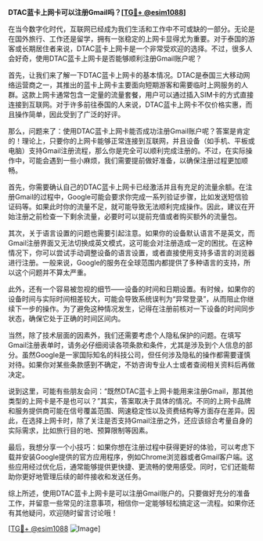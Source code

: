 **DTAC蓝卡上网卡可以注册Gmail吗？[[TG💪+ @esim1088](https://t.me/s/esim1088)]**

在当今数字化时代，互联网已经成为我们生活和工作中不可或缺的一部分。无论是在国外旅行、工作还是留学，拥有一张稳定的上网卡显得尤为重要。对于泰国的游客或长期居住者来说，DTAC蓝卡上网卡是一个非常受欢迎的选择。不过，很多人会好奇，使用DTAC蓝卡上网卡是否能够顺利注册Gmail账户呢？

首先，让我们来了解一下DTAC蓝卡上网卡的基本情况。DTAC是泰国三大移动网络运营商之一，其推出的蓝卡上网卡主要面向短期游客和需要临时上网服务的人群。这款上网卡通常包含一定量的流量套餐，用户可以通过插入SIM卡的方式直接连接到互联网。对于许多前往泰国的人来说，DTAC蓝卡上网卡不仅价格实惠，而且操作简单，因此受到了广泛的好评。

那么，问题来了：使用DTAC蓝卡上网卡能否成功注册Gmail账户呢？答案是肯定的！理论上，只要你的上网卡能够正常连接到互联网，并且设备（如手机、平板或电脑）支持Gmail注册流程，那么你是完全可以顺利完成注册的。不过，在实际操作中，可能会遇到一些小麻烦，我们需要提前做好准备，以确保注册过程更加顺畅。

首先，你需要确认自己的DTAC蓝卡上网卡已经激活并且有充足的流量余额。在注册Gmail的过程中，Google可能会要求你完成一系列验证步骤，比如发送短信验证码等。如果此时你的流量不足，就可能导致无法顺利完成操作。因此，建议在开始注册之前检查一下剩余流量，必要时可以提前充值或者购买额外的流量包。

其次，关于语言设置的问题也需要引起注意。如果你的设备默认语言不是英文，而Gmail注册界面又无法切换成英文模式，这可能会对注册造成一定的困扰。在这种情况下，你可以尝试手动调整设备的语言设置，或者直接使用支持多语言的浏览器进行注册。一般来说，Google的服务在全球范围内都提供了多种语言的支持，所以这个问题并不算太严重。

此外，还有一个容易被忽视的细节——设备的时间和日期设置。有时候，如果你的设备时间与实际时间相差较大，可能会导致系统误判为“异常登录”，从而阻止你继续下一步的操作。为了避免这种情况发生，记得在注册前核对一下设备的时间同步状态，确保它处于正确的时间区间内。

当然，除了技术层面的因素外，我们还需要考虑个人隐私保护的问题。在填写Gmail注册表单时，请务必仔细阅读各项条款和条件，尤其是涉及到个人信息的部分。虽然Google是一家国际知名的科技公司，但任何涉及隐私的操作都需要谨慎对待。如果你对某些条款感到不确定，不妨咨询专业人士或者查阅相关资料后再做决定。

说到这里，可能有些朋友会问：“既然DTAC蓝卡上网卡能用来注册Gmail，那其他类型的上网卡是不是也可以？”其实，答案取决于具体的情况。不同的上网卡品牌和服务提供商可能在信号覆盖范围、网速稳定性以及资费结构等方面存在差异。因此，在选择上网卡时，除了关注是否支持Gmail注册之外，还应该综合考量自身的实际需求，比如旅行目的地、预算限制等因素。

最后，我想分享一个小技巧：如果你想在注册过程中获得更好的体验，可以考虑下载并安装Google提供的官方应用程序，例如Chrome浏览器或者Gmail客户端。这些应用经过优化后，通常能够提供更快捷、更流畅的使用感受。同时，它们还能帮助你更好地管理后续的邮件接收和发送任务。

综上所述，使用DTAC蓝卡上网卡是可以注册Gmail账户的。只要做好充分的准备工作，并留意一些常见的注意事项，相信你一定能够轻松搞定这一流程。如果你还有其他疑问，欢迎随时留言讨论哦！

[[TG💪+ @esim1088](https://t.me/s/esim1088) ![Image](https://i.postimg.cc/4NQfJmqS/Snipaste-2025-05-13-00-14-12.png)]